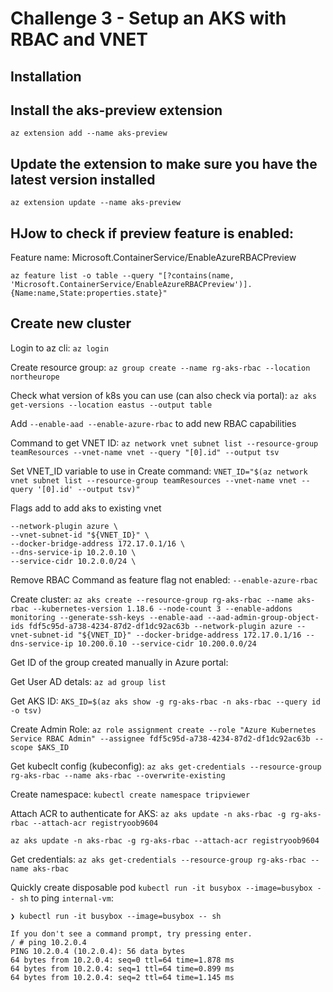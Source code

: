 # Challenge 3 - Setup an AKS with RBAC and VNET

## Installation

## Install the aks-preview extension
`az extension add --name aks-preview`

## Update the extension to make sure you have the latest version installed
`az extension update --name aks-preview`

## HJow to check if preview feature is enabled:

Feature name: Microsoft.ContainerService/EnableAzureRBACPreview

`az feature list -o table --query "[?contains(name, 'Microsoft.ContainerService/EnableAzureRBACPreview')].{Name:name,State:properties.state}"`

## Create new cluster

Login to az cli: `az login`

Create resource group: `az group create --name rg-aks-rbac --location northeurope`

Check what version of k8s you can use (can also check via portal): `az aks get-versions --location eastus --output table`

Add `--enable-aad --enable-azure-rbac` to add new RBAC capabilities

Command to get VNET ID: `az network vnet subnet list --resource-group teamResources --vnet-name vnet --query "[0].id" --output tsv`

Set VNET_ID variable to use in Create command: `VNET_ID="$(az network vnet subnet list --resource-group teamResources --vnet-name vnet --query '[0].id' --output tsv)"`

Flags add to add aks to existing vnet

```
--network-plugin azure \
--vnet-subnet-id "${VNET_ID}" \
--docker-bridge-address 172.17.0.1/16 \
--dns-service-ip 10.2.0.10 \
--service-cidr 10.2.0.0/24 \
```

Remove RBAC Command as feature flag not enabled: `--enable-azure-rbac`

Create cluster: `az aks create --resource-group rg-aks-rbac --name aks-rbac --kubernetes-version 1.18.6 --node-count 3 --enable-addons monitoring --generate-ssh-keys --enable-aad --aad-admin-group-object-ids fdf5c95d-a738-4234-87d2-df1dc92ac63b --network-plugin azure --vnet-subnet-id "${VNET_ID}" --docker-bridge-address 172.17.0.1/16 --dns-service-ip 10.200.0.10 --service-cidr 10.200.0.0/24`

Get ID of the group created manually in Azure portal:

Get User AD detals: `az ad group list`

Get AKS ID: `AKS_ID=$(az aks show -g rg-aks-rbac -n aks-rbac --query id -o tsv)`

Create Admin Role: `az role assignment create --role "Azure Kubernetes Service RBAC Admin" --assignee fdf5c95d-a738-4234-87d2-df1dc92ac63b --scope $AKS_ID`

Get kubeclt config (kubeconfig): `az aks get-credentials --resource-group rg-aks-rbac --name aks-rbac --overwrite-existing`

Create namespace: `kubectl create namespace tripviewer`

Attach ACR to authenticate for AKS: `az aks update -n aks-rbac -g rg-aks-rbac --attach-acr registryoob9604`

`az aks update -n aks-rbac -g rg-aks-rbac --attach-acr registryoob9604`

Get credentials: `az aks get-credentials --resource-group rg-aks-rbac --name aks-rbac`

Quickly create disposable pod `kubectl run -it busybox --image=busybox -- sh` to ping `internal-vm`:

```
❯ kubectl run -it busybox --image=busybox -- sh

If you don't see a command prompt, try pressing enter.
/ # ping 10.2.0.4
PING 10.2.0.4 (10.2.0.4): 56 data bytes
64 bytes from 10.2.0.4: seq=0 ttl=64 time=1.878 ms
64 bytes from 10.2.0.4: seq=1 ttl=64 time=0.899 ms
64 bytes from 10.2.0.4: seq=2 ttl=64 time=1.145 ms
```